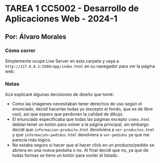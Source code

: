 # TAREA 1 CC5002 - Desarrollo de Aplicaciones Web - 2024-1

## Por: Álvaro Morales

### Cómo correr

Simplemente ocupe Live Server en esta carpeta y vaya a `http://127.0.0.1:5500/app/index.html` en su navegador para ver la página web.

### Notas

Acá explicaré algunas decisiones de diseño que tomé:

- Como las imágenes necesitaban tener derechos de uso según el enunciado, decidí hacerlas todas yo (excepto el fondo, que es de libre uso), así que espero que perdonen la calidad de dibujo.
- El enunciado especificaba que todas las páginas excepto `index.html` debían tener un botón para volver a la página principal, sin embargo decidí que `informacion-producto.html` devolviera a `ver-productos.html` y que `información-pedidos.html` devolviera a `ver-pedidos` ya que me parecía más lógico.
- No estaba seguro si hacer que al hacer click en un producto/pedido se abriera en una nueva pestaña o no. Al final decidí que no, ya que de todas formas se tiene un botón para vovler al listado.
  